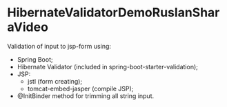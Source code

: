 # HibernateValidatorDemoRuslanSharaVideo
Validation of input to jsp-form using:
* Spring Boot;
* Hibernate Validator (included in spring-boot-starter-validation);
* JSP:
    - jstl (form creating);
    - tomcat-embed-jasper (compile JSP);
* @InitBinder method for trimming all string input.
